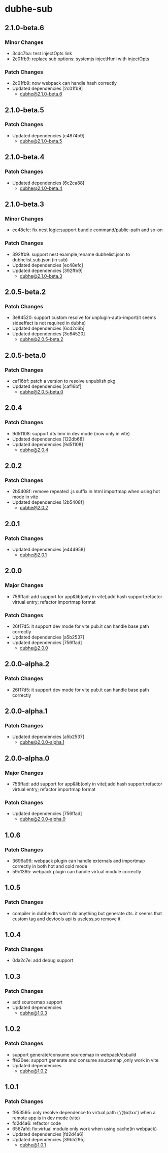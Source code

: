 # dubhe-sub

## 2.1.0-beta.6

### Minor Changes

- 3cdc7ba: test injectOpts link
- 2c01fb9: replace sub options: systemjs injectHtml with injectOpts

### Patch Changes

- 2c01fb9: now webpack can handle hash correctly
- Updated dependencies [2c01fb9]
  - dubhe@2.1.0-beta.6

## 2.1.0-beta.5

### Patch Changes

- Updated dependencies [c4874b9]
  - dubhe@2.1.0-beta.5

## 2.1.0-beta.4

### Patch Changes

- Updated dependencies [6c2ca88]
  - dubhe@2.1.0-beta.4

## 2.1.0-beta.3

### Minor Changes

- ec48efc: fix nest logic:support bundle command/public-path and so-on

### Patch Changes

- 392ffb9: support nest example,rename dubhelist.json to dubhelist.sub.json (in sub)
- Updated dependencies [ec48efc]
- Updated dependencies [392ffb9]
  - dubhe@2.1.0-beta.3

## 2.0.5-beta.2

### Patch Changes

- 3e84520: support custom resolve for unplugin-auto-import(it seems sideeffect is not required in dubhe)
- Updated dependencies [6cd2c6b]
- Updated dependencies [3e84520]
  - dubhe@2.0.5-beta.2

## 2.0.5-beta.0

### Patch Changes

- caf16bf: patch a version to resolve unpublish pkg
- Updated dependencies [caf16bf]
  - dubhe@2.0.5-beta.0

## 2.0.4

### Patch Changes

- 9d51108: support dts hmr in dev mode (now only in vite)
- Updated dependencies [122db68]
- Updated dependencies [9d51108]
  - dubhe@2.0.4

## 2.0.2

### Patch Changes

- 2b5408f: remove repeated .js suffix in html importmap when using hot mode in vite
- Updated dependencies [2b5408f]
  - dubhe@2.0.2

## 2.0.1

### Patch Changes

- Updated dependencies [e444958]
  - dubhe@2.0.1

## 2.0.0

### Major Changes

- 756ffad: add support for app&lib(only in vite);add hash support;refactor virtual entry; refactor importmap format

### Patch Changes

- 26f17d5: it support dev mode for vite pub.it can handle base path correctly
- Updated dependencies [a5b2537]
- Updated dependencies [756ffad]
  - dubhe@2.0.0

## 2.0.0-alpha.2

### Patch Changes

- 26f17d5: it support dev mode for vite pub.it can handle base path correctly

## 2.0.0-alpha.1

### Patch Changes

- Updated dependencies [a5b2537]
  - dubhe@2.0.0-alpha.1

## 2.0.0-alpha.0

### Major Changes

- 756ffad: add support for app&lib(only in vite);add hash support;refactor virtual entry; refactor importmap format

### Patch Changes

- Updated dependencies [756ffad]
  - dubhe@2.0.0-alpha.0

## 1.0.6

### Patch Changes

- 3696a96: webpack plugin can handle externals and importmap correctly in both hot and cold mode
- 59c1395: webpack plugin can handle virtual module correctly

## 1.0.5

### Patch Changes

- compiler in dubhe:dts won't do anything but generate dts. it seems that custom tag and devtools api is useless,so remove it

## 1.0.4

### Patch Changes

- 0da2c7e: add debug support

## 1.0.3

### Patch Changes

- add sourcemap support
- Updated dependencies
  - dubhe@1.0.3

## 1.0.2

### Patch Changes

- support generate/consume sourcemap in webpack/esbuild
- ffe20ee: support generate and consume sourcemap ,only work in vite
- Updated dependencies
  - dubhe@1.0.2

## 1.0.1

### Patch Changes

- f953595: only resolve dependence to virtual path ('/@id/xx') when a remote app is in dev mode (vite)
- fd2d4a6: refactor code
- 6567afd: fix:virtual module only work when using cache(in webpack)
- Updated dependencies [fd2d4a6]
- Updated dependencies [39b5295]
  - dubhe@1.0.1
